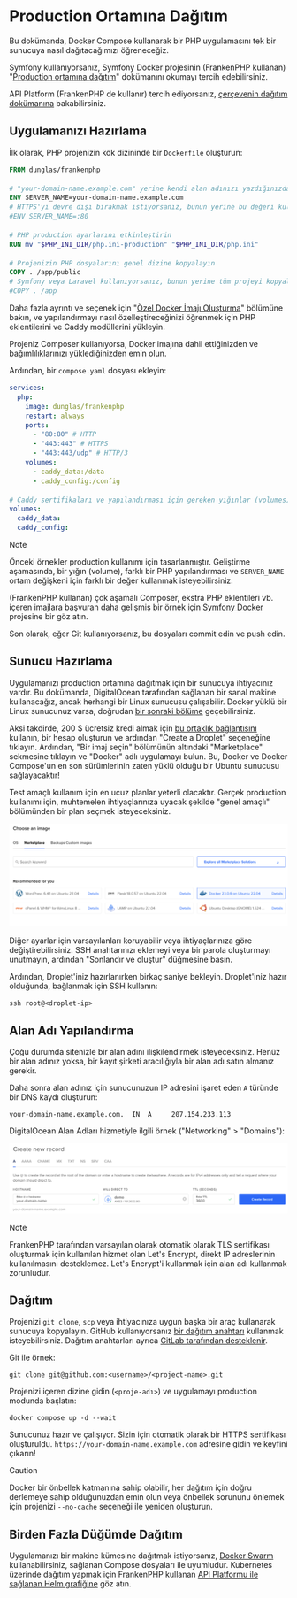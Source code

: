 # Production Ortamına Dağıtım

Bu dokümanda, Docker Compose kullanarak bir PHP uygulamasını tek bir sunucuya nasıl dağıtacağımızı öğreneceğiz.

Symfony kullanıyorsanız, Symfony Docker projesinin (FrankenPHP kullanan) "[Production ortamına dağıtım](https://github.com/dunglas/symfony-docker/blob/main/docs/production.md)" dokümanını okumayı tercih edebilirsiniz.

API Platform (FrankenPHP de kullanır) tercih ediyorsanız, [çerçevenin dağıtım dokümanına](https://api-platform.com/docs/deployment/) bakabilirsiniz.

## Uygulamanızı Hazırlama

İlk olarak, PHP projenizin kök dizininde bir `Dockerfile` oluşturun:

```dockerfile
FROM dunglas/frankenphp

# "your-domain-name.example.com" yerine kendi alan adınızı yazdığınızdan emin olun
ENV SERVER_NAME=your-domain-name.example.com
# HTTPS'yi devre dışı bırakmak istiyorsanız, bunun yerine bu değeri kullanın:
#ENV SERVER_NAME=:80

# PHP production ayarlarını etkinleştirin
RUN mv "$PHP_INI_DIR/php.ini-production" "$PHP_INI_DIR/php.ini"

# Projenizin PHP dosyalarını genel dizine kopyalayın
COPY . /app/public
# Symfony veya Laravel kullanıyorsanız, bunun yerine tüm projeyi kopyalamanız gerekir:
#COPY . /app
```

Daha fazla ayrıntı ve seçenek için "[Özel Docker İmajı Oluşturma](docker.md)" bölümüne bakın,
ve yapılandırmayı nasıl özelleştireceğinizi öğrenmek için PHP eklentilerini ve Caddy modüllerini yükleyin.

Projeniz Composer kullanıyorsa,
Docker imajına dahil ettiğinizden ve bağımlılıklarınızı yüklediğinizden emin olun.

Ardından, bir `compose.yaml` dosyası ekleyin:

```yaml
services:
  php:
    image: dunglas/frankenphp
    restart: always
    ports:
      - "80:80" # HTTP
      - "443:443" # HTTPS
      - "443:443/udp" # HTTP/3
    volumes:
      - caddy_data:/data
      - caddy_config:/config

# Caddy sertifikaları ve yapılandırması için gereken yığınlar (volumes)
volumes:
  caddy_data:
  caddy_config:
```

> [!NOTE]
>
> Önceki örnekler production kullanımı için tasarlanmıştır.
> Geliştirme aşamasında, bir yığın (volume), farklı bir PHP yapılandırması ve `SERVER_NAME` ortam değişkeni için farklı bir değer kullanmak isteyebilirsiniz.
>
> (FrankenPHP kullanan) çok aşamalı Composer, ekstra PHP eklentileri vb. içeren imajlara başvuran daha gelişmiş bir örnek için [Symfony Docker](https://github.com/dunglas/symfony-docker) projesine bir göz atın.

Son olarak, eğer Git kullanıyorsanız, bu dosyaları commit edin ve push edin.

## Sunucu Hazırlama

Uygulamanızı production ortamına dağıtmak için bir sunucuya ihtiyacınız vardır.
Bu dokümanda, DigitalOcean tarafından sağlanan bir sanal makine kullanacağız, ancak herhangi bir Linux sunucusu çalışabilir.
Docker yüklü bir Linux sunucunuz varsa, doğrudan [bir sonraki bölüme](#alan-adı-yapılandırma) geçebilirsiniz.

Aksi takdirde, 200 $ ücretsiz kredi almak için [bu ortaklık bağlantısını](https://m.do.co/c/5d8aabe3ab80) kullanın, bir hesap oluşturun ve ardından "Create a Droplet" seçeneğine tıklayın.
Ardından, "Bir imaj seçin" bölümünün altındaki "Marketplace" sekmesine tıklayın ve "Docker" adlı uygulamayı bulun.
Bu, Docker ve Docker Compose'un en son sürümlerinin zaten yüklü olduğu bir Ubuntu sunucusu sağlayacaktır!

Test amaçlı kullanım için en ucuz planlar yeterli olacaktır.
Gerçek production kullanımı için, muhtemelen ihtiyaçlarınıza uyacak şekilde "genel amaçlı" bölümünden bir plan seçmek isteyeceksiniz.

![Docker ile DigitalOcean FrankenPHP](../digitalocean-droplet.png)

Diğer ayarlar için varsayılanları koruyabilir veya ihtiyaçlarınıza göre değiştirebilirsiniz.
SSH anahtarınızı eklemeyi veya bir parola oluşturmayı unutmayın, ardından "Sonlandır ve oluştur" düğmesine basın.

Ardından, Droplet'iniz hazırlanırken birkaç saniye bekleyin.
Droplet'iniz hazır olduğunda, bağlanmak için SSH kullanın:

```console
ssh root@<droplet-ip>
```

## Alan Adı Yapılandırma

Çoğu durumda sitenizle bir alan adını ilişkilendirmek isteyeceksiniz.
Henüz bir alan adınız yoksa, bir kayıt şirketi aracılığıyla bir alan adı satın almanız gerekir.

Daha sonra alan adınız için sunucunuzun IP adresini işaret eden `A` türünde bir DNS kaydı oluşturun:

```dns
your-domain-name.example.com.  IN  A     207.154.233.113
```

DigitalOcean Alan Adları hizmetiyle ilgili örnek ("Networking" > "Domains"):

![DigitalOcean'da DNS Yapılandırma](../digitalocean-dns.png)

> [!NOTE]
>
> FrankenPHP tarafından varsayılan olarak otomatik olarak TLS sertifikası oluşturmak için kullanılan hizmet olan Let's Encrypt, direkt IP adreslerinin kullanılmasını desteklemez. Let's Encrypt'i kullanmak için alan adı kullanmak zorunludur.

## Dağıtım

Projenizi `git clone`, `scp` veya ihtiyacınıza uygun başka bir araç kullanarak sunucuya kopyalayın.
GitHub kullanıyorsanız [bir dağıtım anahtarı](https://docs.github.com/en/free-pro-team@latest/developers/overview/managing-deploy-keys#deploy-keys) kullanmak isteyebilirsiniz.
Dağıtım anahtarları ayrıca [GitLab tarafından desteklenir](https://docs.gitlab.com/ee/user/project/deploy_keys/).

Git ile örnek:

```console
git clone git@github.com:<username>/<project-name>.git
```

Projenizi içeren dizine gidin (`<proje-adı>`) ve uygulamayı production modunda başlatın:

```console
docker compose up -d --wait
```

Sunucunuz hazır ve çalışıyor. Sizin için otomatik olarak bir HTTPS sertifikası oluşturuldu.
`https://your-domain-name.example.com` adresine gidin ve keyfini çıkarın!

> [!CAUTION]
>
> Docker bir önbellek katmanına sahip olabilir, her dağıtım için doğru derlemeye sahip olduğunuzdan emin olun veya önbellek sorununu önlemek için projenizi `--no-cache` seçeneği ile yeniden oluşturun.

## Birden Fazla Düğümde Dağıtım

Uygulamanızı bir makine kümesine dağıtmak istiyorsanız, [Docker Swarm](https://docs.docker.com/engine/swarm/stack-deploy/) kullanabilirsiniz,
sağlanan Compose dosyaları ile uyumludur.
Kubernetes üzerinde dağıtım yapmak için FrankenPHP kullanan [API Platformu ile sağlanan Helm grafiğine](https://api-platform.com/docs/deployment/kubernetes/) göz atın.
